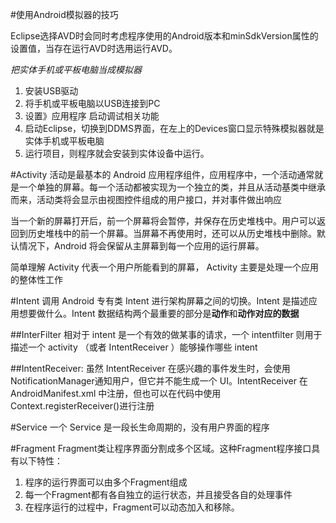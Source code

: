 

#使用Android模拟器的技巧

Eclipse选择AVD时会同时考虑程序使用的Android版本和minSdkVersion属性的设置值，当存在运行AVD时选用运行AVD。  

*把实体手机或平板电脑当成模拟器*
1. 安装USB驱动
1. 将手机或平板电脑以USB连接到PC
1. 设置》应用程序 启动调试相关功能
1. 启动Eclipse，切换到DDMS界面，在左上的Devices窗口显示特殊模拟器就是实体手机或平板电脑
1. 运行项目，则程序就会安装到实体设备中运行。

#Activity
活动是最基本的 Android 应用程序组件，应用程序中，一个活动通常就是一个单独的屏幕。每一个活动都被实现为一个独立的类，并且从活动基类中继承而来，活动类将会显示由视图控件组成的用户接口，并对事件做出响应  

当一个新的屏幕打开后，前一个屏幕将会暂停，并保存在历史堆栈中。用户可以返回到历史堆栈中的前一个屏幕。当屏幕不再使用时，还可以从历史堆栈中删除。默认情况下，Android 将会保留从主屏幕到每一个应用的运行屏幕。  

简单理解 Activity 代表一个用户所能看到的屏幕， Activity 主要是处理一个应用的整体性工作

#Intent
调用 Android 专有类 Intent 进行架构屏幕之间的切换。Intent 是描述应用想要做什么。Intent 数据结构两个最重要的部分是**动作**和**动作对应的数据**  

##InterFilter
相对于 intent 是一个有效的做某事的请求，一个 intentfilter 则用于描述一个 activity （或者 IntentReceiver ）能够操作哪些 intent  

##IntentReceiver:
虽然 IntentReceiver 在感兴趣的事件发生时，会使用 NotificationManager通知用户，但它并不能生成一个 UI。IntentReceiver 在 AndroidManifest.xml 中注册，但也可以在代码中使用Context.registerReceiver()进行注册  

#Service
一个 Service 是一段长生命周期的，没有用户界面的程序  


#Fragment
Fragment类让程序界面分割成多个区域。这种Fragment程序接口具有以下特性：  

1. 程序的运行界面可以由多个Fragment组成
1. 每一个Fragment都有各自独立的运行状态，并且接受各自的处理事件
1. 在程序运行的过程中，Fragment可以动态加入和移除。




